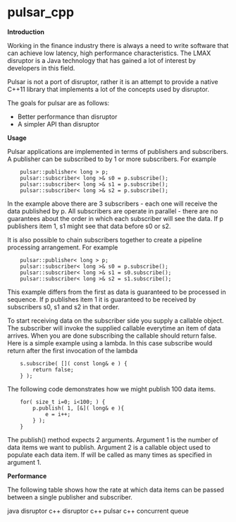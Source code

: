 pulsar_cpp
==========
**Introduction**

Working in the finance industry there is always a need to write software that can achieve low latency, high performance characteristics. The LMAX disruptor is a Java technology that has gained a lot of interest by developers in this field.

Pulsar is not a port of disruptor, rather it is an attempt to provide a native C++11 library that implements a lot of the concepts used by disruptor.

The goals for pulsar are as follows:

* Better performance than disruptor
* A simpler API than disruptor

**Usage**

Pulsar applications are implemented in terms of publishers and subscribers. A publisher can be subscribed to by 1 or more subscribers. For example

```
    pulsar::publisher< long > p;
    pulsar::subscriber< long >& s0 = p.subscribe();
    pulsar::subscriber< long >& s1 = p.subscribe();
    pulsar::subscriber< long >& s2 = p.subscribe();
```

In the example above there are 3 subscribers - each one will receive the data published by p. All subscribers are operate in parallel - there are no guarantees about the order in which each subscriber will see the data. If p publishers item 1, s1 might see that data before s0 or s2.

It is also possible to chain subscribers together to create a pipeline processing arrangement. For example

```
    pulsar::publisher< long > p;
    pulsar::subscriber< long >& s0 = p.subscribe();
    pulsar::subscriber< long >& s1 = s0.subscribe();
    pulsar::subscriber< long >& s2 = s1.subscribe();
```

This example differs from the first as data is guaranteed to be processed in sequence. If p publishes item 1 it is guaranteed to be received by subscribers s0, s1 and s2 in that order.

To start receiving data on the subscriber side you supply a callable object. The subscriber will invoke the supplied callable everytime an item of data arrives. When you are done subscribing the callable should return false. Here is a simple example using a lambda. In this case subscribe would return after the first invocation of the lambda

```
    s.subscribe( []( const long& e ) {
        return false;
    } );
```

The following code demonstrates how we might publish 100 data items.

```
    for( size_t i=0; i<100; ) {
        p.publish( 1, [&]( long& e ){
            e = i++;
        } );
    }
```

The publish() method expects 2 arguments. Argument 1 is the number of data items we want to publish. Argument 2 is a callable object used to populate each data item. If will be called as many times as specified in argument 1.

**Performance**

The following table shows how the rate at which data items can be passed between a single publisher and subscriber.

java disruptor
c++ disruptor 
c++ pulsar
c++ concurrent queue
